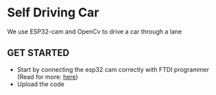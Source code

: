 # Self Driving Car
We use ESP32-cam and OpenCv to drive a car through a lane

## GET STARTED

- Start by connecting the esp32 cam correctly with FTDI programmer (Read for more: [here](https://randomnerdtutorials.com/program-upload-code-esp32-cam/))
- Upload the code
